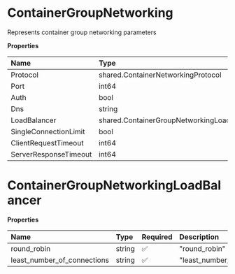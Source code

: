 # ContainerGroupNetworking

Represents container group networking parameters

**Properties**

| Name                  | Type                                        | Required | Description |
| :-------------------- | :------------------------------------------ | :------- | :---------- |
| Protocol              | shared.ContainerNetworkingProtocol          | ✅       |             |
| Port                  | int64                                       | ✅       |             |
| Auth                  | bool                                        | ✅       |             |
| Dns                   | string                                      | ✅       |             |
| LoadBalancer          | shared.ContainerGroupNetworkingLoadBalancer | ❌       |             |
| SingleConnectionLimit | bool                                        | ❌       |             |
| ClientRequestTimeout  | int64                                       | ❌       |             |
| ServerResponseTimeout | int64                                       | ❌       |             |

# ContainerGroupNetworkingLoadBalancer

**Properties**

| Name                        | Type   | Required | Description                   |
| :-------------------------- | :----- | :------- | :---------------------------- |
| round_robin                 | string | ✅       | "round_robin"                 |
| least_number_of_connections | string | ✅       | "least_number_of_connections" |

